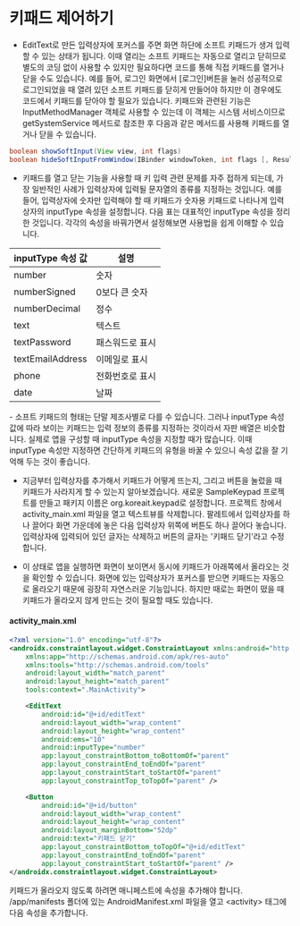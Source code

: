# 키패드 제어하기

- EditText로 만든 입력상자에 포커스를 주면 화면 하단에 소프트 키패드가 생겨 입력할 수 있는 상태가 됩니다. 이때 열리는 소프트 키패드는 자동으로 열리고 닫히므로 별도의 코딩 없이 사용할 수 있지만 필요하다면 코드를 통해 직접 키패드를 열거나 닫을 수도 있습니다. 예를 들어, 로그인 화면에서 [로그인]버튼을 눌러 성공적으로 로그인되었을 때 열려 있던 소프트 키패드를 닫히게 만들어야 하지만 이 경우에도 코드에서 키패드를 닫아야 할 필요가 있습니다. 키패드와 관련된 기능은 InputMethodManager 객체로 사용할 수 있는데 이 객체는 시스템 서비스이므로 getSystemService 메서드로 참조한 후 다음과 같은 메서드를 사용해 키패드를 열거나 닫을 수 있습니다.


```java
boolean showSoftInput(View view, int flags)
boolean hideSoftInputFromWindow(IBinder windowToken, int flags [, ResultReceiver resultReceiver])
```

- 키패드를 열고 닫는 기능을 사용할 때 키 입력 관련 문제를 자주 접하게 되는데, 가장 일반적인 사례가 입력상자에 입력될 문자열의 종류를 지정하는 것입니다. 예를 들어, 입력상자에 숫자만 입력해야 할 때 키패드가 숫자용 키패드로 나타나게 입력상자의 inputType 속성을 설정합니다. 다음 표는 대표적인 inputType 속성을 정리한 것입니다. 각각의 속성을 바꿔가면서 설정해보면 사용법을 쉽게 이해할 수 있습니다.

|inputType 속성 값|설명|
|----|-----|
|number|숫자|
|numberSigned|0보다 큰 숫자|
|numberDecimal|정수|
|text|텍스트|
|textPassword|패스워드로 표시|
|textEmailAddress|이메일로 표시|
|phone|전화번호로 표시|
|date|날짜|

﻿- 소프트 키패드의 형태는 단말 제조사별로 다를 수 있습니다. 그러나 inputType 속성 값에 따라 보이는 키패드는 입력 정보의 종류를 지정하는 것이라서 자판 배열은 비슷합니다. 실제로 앱을 구성할 때 inputType 속성을 지정할 때가 많습니다. 이때 inputType 속성만 지정하면 간단하게 키패드의 유형을 바꿀 수 있으니 속성 값을 잘 기억해 두는 것이 좋습니다.

- 지금부터 입력상자를 추가해서 키패드가 어떻게 뜨는지, 그리고 버튼을 눌렀을 때 키패드가 사라지게 할 수 있는지 알아보겠습니다. 새로운 SampleKeypad 프로젝트를 만들고 패키지 이름은 org.koreait.keypad로 설정합니다. 프로젝트 창에서 activity_main.xml 파일을 열고 텍스트뷰를 삭제합니다. 팔레트에서 입력상자를 하나 끌어다 화면 가운데에 놓은 다음 입력상자 위쪽에 버튼도 하나 끌어다 놓습니다. 입력상자에 입력되어 있던 글자는 삭제하고 버튼의 글자는 '키패드 닫기'라고 수정합니다.

- 이 상태로 앱을 실행하면 화면이 보이면서 동시에 키패드가 아래쪽에서 올라오는 것을 확인할 수 있습니다. 화면에 있는 입력상자가 포커스를 받으면 키패드는 자동으로 올라오기 때문에 굉장히 자연스러운 기능입니다. 하지만 때로는 화면이 떴을 때 키패드가 올라오지 않게 만드는 것이 필요할 때도 있습니다.

#### activity_main.xml

```xml
<?xml version="1.0" encoding="utf-8"?>
<androidx.constraintlayout.widget.ConstraintLayout xmlns:android="http://schemas.android.com/apk/res/android"
    xmlns:app="http://schemas.android.com/apk/res-auto"
    xmlns:tools="http://schemas.android.com/tools"
    android:layout_width="match_parent"
    android:layout_height="match_parent"
    tools:context=".MainActivity">

    <EditText
        android:id="@+id/editText"
        android:layout_width="wrap_content"
        android:layout_height="wrap_content"
        android:ems="10"
        android:inputType="number"
        app:layout_constraintBottom_toBottomOf="parent"
        app:layout_constraintEnd_toEndOf="parent"
        app:layout_constraintStart_toStartOf="parent"
        app:layout_constraintTop_toTopOf="parent" />

    <Button
        android:id="@+id/button"
        android:layout_width="wrap_content"
        android:layout_height="wrap_content"
        android:layout_marginBottom="52dp"
        android:text="키패드 닫기"
        app:layout_constraintBottom_toTopOf="@+id/editText"
        app:layout_constraintEnd_toEndOf="parent"
        app:layout_constraintStart_toStartOf="parent" />
</androidx.constraintlayout.widget.ConstraintLayout>
```

키패드가 올라오지 않도록 하려면 매니페스트에 속성을 추가해야 합니다. /app/manifests 폴더에 있는 AndroidManifest.xml 파일을 열고 \<activity\> 태그에 다음 속성을 추가합니다.

